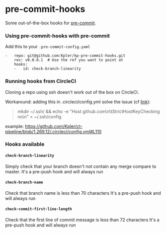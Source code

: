 pre-commit-hooks
================

Some out-of-the-box hooks for [pre-commit](https://github.com/pre-commit/pre-commit).

### Using pre-commit-hooks with pre-commit

Add this to your `.pre-commit-config.yaml`

    -   repo: git@github.com:Kpler/kp-pre-commit-hooks.git
        rev: v0.0.0.1  # Use the ref you want to point at
        hooks:
        -   id: check-branch-linearity


### Running hooks from CircleCI

Cloning a repo using ssh doesn't work out of the box on CircleCI.

Workaround: adding this in .circleci/config.yml solve the issue (cf [link](https://discuss.circleci.com/t/the-authenticity-of-github-host-cant-be-stablished/33133)):
> mkdir ~/.ssh/ && echo -e "Host github.com\n\tStrictHostKeyChecking no\n" > ~/.ssh/config

example: https://github.com/Kpler/ct-pipeline/blob/1.269.12/.circleci/config.yml#L110

### Hooks available

#### `check-branch-linearity`
Simply check that your branch doesn't not contain any merge compare to master.
It's a pre-push hook and will always run

#### `check-branch-name`
Check that branch name is less than 70 characters
It's a pre-push hook and will always run

#### `check-commit-first-line-length`
Check that the first line of commit message is less than 72 characters
It's a pre-push hook and will always run
